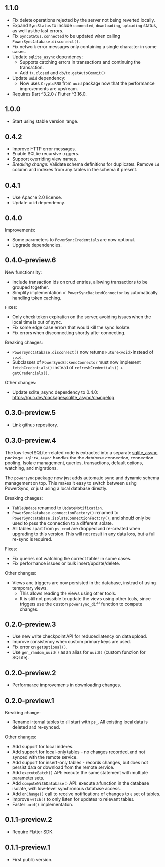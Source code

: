 ## 1.1.0

- Fix delete operations rejected by the server not being reverted locally.
- Expand `SyncStatus` to include `connected`, `downloading`, `uploading` status, as well as the last errors.
- Fix `SyncStatus.connected` to be updated when calling `PowerSyncDatabase.disconnect()`.
- Fix network error messages only containing a single character in some cases.
- Update `sqlite_async` dependency:
   - Supports catching errors in transactions and continuing the transaction.
   - Add `tx.closed` and `db/tx.getAutoCommit()`
- Update `uuid` dependency:
   - Now uses `CryptoRNG` from `uuid` package now that the performance improvements are upstream.
- Requires Dart ^3.2.0 / Flutter ^3.16.0.

## 1.0.0

- Start using stable version range.

## 0.4.2

- Improve HTTP error messages.
- Enable SQLite recursive triggers.
- Support overriding view names.
- *Breaking change:* Validate schema definitions for duplicates.
  Remove `id` column and indexes from any tables in the schema if present.

## 0.4.1

- Use Apache 2.0 license.
- Update uuid dependency.

## 0.4.0

Improvements:

- Some parameters to `PowerSyncCredentials` are now optional.
- Upgrade dependencies.

## 0.4.0-preview.6

New functionality:

- Include transaction ids on crud entries, allowing transactions to be grouped together.
- Simplify implementation of `PowerSyncBackendConnector` by automatically handling token caching.

Fixes:

- Only check token expiration on the server, avoiding issues when the local time is out of sync.
- Fix some edge case errors that would kill the sync Isolate.
- Fix errors when disconnecting shortly after connecting.

Breaking changes:

- `PowerSyncDatabase.disconnect()` now returns `Future<void>` instead of `void`.
- Subclasses of `PowerSyncBackendConnector` must now implement `fetchCredentials()` instead of `refreshCredentials()` + `getCredentials()`.

Other changes:

- Update sqlite_async dependency to 0.4.0: <https://pub.dev/packages/sqlite_async/changelog>

## 0.3.0-preview.5

- Link github repository.

## 0.3.0-preview.4

The low-level SQLite-related code is extracted into a separate [sqlite_async](https://pub.dev/packages/sqlite_async) package.
`sqlite_async` handles the the database connection, connection pooling, Isolate management, queries,
transactions, default options, watching, and migrations.

The `powersync` package now just adds automatic sync and dynamic schema management on top. This makes it easy to switch between
using PowerSync, or just using a local database directly.

Breaking changes:

- `TableUpdate` renamed to `UpdateNotification`.
- `PowerSyncDatabase.connectionFactory()` renamed to `PowerSyncDatabase.isolateConnectionFactory()`,
   and should only be used to pass the connection to a different isolate.
- All tables apart from `ps_crud` are dropped and re-created when upgrading to this version.
   This will not result in any data loss, but a full re-sync is required.

Fixes:

- Fix queries not watching the correct tables in some cases.
- Fix performance issues on bulk insert/update/delete.

Other changes:

- Views and triggers are now persisted in the database, instead of using temporary views.
  - This allows reading the views using other tools.
  - It is still not possible to update the views using other tools, since triggers use the custom `powersync_diff` function to compute changes.

## 0.2.0-preview.3

- Use new write checkpoint API for reduced latency on data upload.
- Improve consistency when custom primary keys are used.
- Fix error on `getOptional()`.
- Use `gen_random_uuid()` as an alias for `uuid()` (custom function for SQLite).

## 0.2.0-preview.2

- Performance improvements in downloading changes.

## 0.2.0-preview.1

Breaking change:

- Rename internal tables to all start with `ps_`. All existing local data is deleted and re-synced.

Other changes:

- Add support for local indexes.
- Add support for local-only tables - no changes recorded, and not synced with the remote service.
- Add support for insert-only tables - records changes, but does not persist data or download from the remote service.
- Add `executeBatch()` API: execute the same statement with multiple parameter sets.
- Add `computeWithDatabase()` API: execute a function in the database isolate, with low-level synchronous database access.
- Add `onChange()` call to receive notifications of changes to a set of tables.
- Improve `watch()` to only listen for updates to relevant tables.
- Faster `uuid()` implementation.

## 0.1.1-preview.2

- Require Flutter SDK.

## 0.1.1-preview.1

- First public version.
